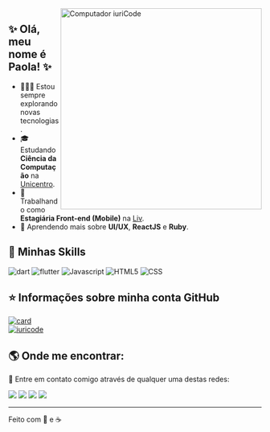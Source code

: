 
<img src="https://raw.githubusercontent.com/MicaelliMedeiros/micaellimedeiros/master/image/computer-illustration.png" min-width="400px" max-width="400px" width="400px" align="right" alt="Computador iuriCode">

## :sparkles: Olá, meu nome é <strong>Paola!</strong> :sparkles:

- 👩🏼‍💻 Estou sempre explorando novas tecnologias.
- 🎓 Estudando **Ciência da Computação** na <a href="https://www3.unicentro.br/">Unicentro</a>.
- 💼 Trabalhando como **Estagiária Front-end (Mobile)** na <a href="https://www.livpay.com.br/">Liv</a>.
- 🦄 Aprendendo mais sobre **UI/UX**, **ReactJS** e **Ruby**.

## 🚀 Minhas Skills

<p align="left">
  <img src="https://img.shields.io/badge/Dart-0175C2?style=for-the-badge&logo=dart&logoColor=white" alt="dart"/>
  <img src="https://img.shields.io/badge/Flutter-02569B?style=for-the-badge&logo=flutter&logoColor=white" alt="flutter"/>
  <img src="https://img.shields.io/badge/JavaScript-323330?style=for-the-badge&logo=javascript&logoColor=F7DF1E" alt="Javascript"/>
  <img src="https://img.shields.io/badge/HTML5-E34F26?style=for-the-badge&logo=html5&logoColor=white" alt="HTML5"/>
  <img src="https://img.shields.io/badge/CSS3-1572B6?style=for-the-badge&logo=css3&logoColor=white" alt="CSS"/>
</p>

## ⭐ Informações sobre minha conta GitHub
  [![card](https://github-readme-stats.vercel.app/api?username=paola-machado&theme=synthwave)](https://github.com/paola-machado/)
  <br/>
  [![iuricode](https://github-readme-stats.vercel.app/api/top-langs/?username=paola-machado&hide=html&layout=compact&theme=synthwave)](https://github.com/paola-machado/)

## :earth_americas: Onde me encontrar:
<p align="left">
  💌 Entre em contato comigo através de qualquer uma destas redes: 
</p>

<p align="left">
  <a href="#" alt="Linkedin">
  <img src="https://img.shields.io/badge/LinkedIn-0077B5?style=for-the-badge&logo=linkedin&logoColor=white&link=https://www.linkedin.com/in/lolawithl/" /></a>

  <a href="#" alt="Facebook">
  <img src="https://img.shields.io/badge/Facebook-1877F2?style=for-the-badge&logo=facebook&logoColor=white&link=https://www.facebook.com/lolawithl"/></a>

  <a href="#" alt="Instagram">
  <img src="https://img.shields.io/badge/Instagram-E4405F?style=for-the-badge&logo=instagram&logoColor=white&link=https://www.instagram.com/lolawithl/"/></a>
  
  <a href="#" alt="Medium">
  <img src="https://img.shields.io/badge/Medium-12100E?style=for-the-badge&logo=medium&logoColor=white&link=https://medium.com/@paolamds06" /></a> 
</p>  

---
Feito com :purple_heart: e ☕
